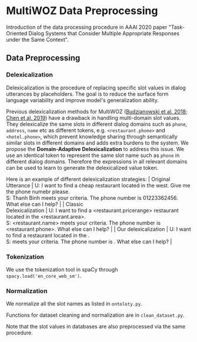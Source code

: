 # MultiWOZ Data Preprocessing
Introduction of the data processing procedure in AAAI 2020 paper "Task-Oriented Dialog Systems that Consider Multiple Appropriate Responses under the Same Context". 


## Data Preprocessing

### Delexicalization
Delexicalization is the procedure of replacing specific slot values in dialog utterances by placeholders. The goal is to reduce the surface form language variability and improve model's generalization ability. 

Previous delexicalization methods for MultiWOZ ([Budzianowski et al. 2018](https://arxiv.org/pdf/1810.00278.pdf); [Chen et al. 2019](https://arxiv.org/pdf/1905.12866.pdf)) have a drawback in handling multi-domain slot values. They delexicalize the same slots in different dialog domains such as `phone`, `address`, `name` etc as different tokens, e.g. `<restaurant.phone>` and `<hotel.phone>`, which prevent knowledge sharing through semantically similar slots in different domains and adds extra burdens to the system. We propose the **Domain-Adaptive Delexicalization** to address this issue. We use an identical token to represent the same slot name such as `phone` in different dialog domains. Therefore the expressions in all relevant domains can be used to learn to generate the delexicalized value token. 

Here is an example of different delexicalization strategies:
| Original <br> Utterance | U: I want to find a cheap restaurant located in the west. Give me the phone numebr please. <br> S: Thanh Binh meets your criteria. The phone number is 01223362456. What else can I help?  |
| Classic <br> Delexicalization | U: I want to find a <restaurant.pricerange> restaurant located in the <restaurant.area>. <br> S: <restaurant.name> meets your criteria. The phone number is <restaurant.phone>. What else can I help?  |
| Our delexicalization | U: I want to find a <pricerange> restaurant located in the <area>. <br> S: <name> meets your criteria. The phone number is <phone>. What else can I help?  |


### Tokenization
We use the tokenization tool in spaCy through `spacy.load('en_core_web_sm')`. 

### Normalization
We normalize all the slot names as listed in `ontoloty.py`. 

Functions for dataset cleaning and normalization are in `clean_dataset.py`.

Note that the slot values in databases are also preprocessed via the same procedure. 
